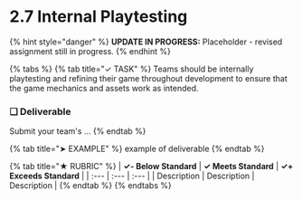 # 2.7 Internal Playtesting

{% hint style="danger" %}
**UPDATE IN PROGRESS:** Placeholder - revised assignment still in progress.
{% endhint %}

{% tabs %}
{% tab title="✓ TASK" %}
Teams should be internally playtesting and refining their game throughout development to ensure that the game mechanics and assets work as intended.

### **❏ Deliverable**

Submit your team's ...
{% endtab %}

{% tab title="➤ EXAMPLE" %}
example of deliverable
{% endtab %}

{% tab title="★ RUBRIC" %}
| **✓- Below Standard** | **✓ Meets Standard** | **✓+ Exceeds Standard** |
| :--- | :--- | :--- |
| Description | Description | Description |
{% endtab %}
{% endtabs %}

